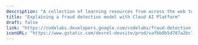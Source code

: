 ```yaml
---
description: "A collection of learning resources from across the web to help you skill up while at home"
title: "Explaining a fraud detection model with Cloud AI Platform"
draft: false
link: "https://codelabs.developers.google.com/codelabs/fraud-detection-ai-explanations/index.html?index=..%2F..index#0"
iconURL: "https://www.gstatic.com/devrel-devsite/prod/vafbb0b5d787a2bc7a3bcbfb9dfdb3baefdd01831979d5302dd65271466576cda/cloud/images/cloud-logo.svg?dcb_=0.06609720061385493"
---
```

